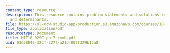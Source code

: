 ```yaml
---
content_type: resource
description: This resource contains problem statements and solutions related to volumes
  and determinants.
file: https://ol-ocw-studio-app-production.s3.amazonaws.com/courses/18-02sc-multivariable-calculus-fall-2010/03e5884632cf227fa21d007f329b12a8_MIT18_02SC_pb_7_comb.pdf
file_type: application/pdf
resourcetype: Document
title: MIT18_02SC_pb_7_comb.pdf
uid: 03e58846-32cf-227f-a21d-007f329b12a8
---
```

